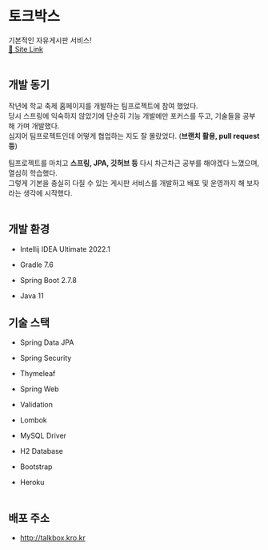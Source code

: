 # 토크박스

기본적인 자유게시판 서비스!<br>
[🔗 Site Link](http://talkbox.kro.kr)<br><br>

## 개발 동기
작년에 학교 축제 홈페이지를 개발하는 팀프로젝트에 참여 했었다.<br>
당시 스프링에 익숙하지 않았기에 단순히 기능 개발에만 포커스를 두고, 기술들을 공부해 가며 개발했다.<br>
심지어 팀프로젝트인데 어떻게 협업하는 지도 잘 몰랐었다. (**브랜치 활용, pull request 등**)<br>

팀프로젝트를 마치고 **스프링, JPA, 깃허브 등** 다시 차근차근 공부를 해야겠다 느꼈으며, 열심히 학습했다.<br>
그렇게 기본을 충실히 다질 수 있는 게시판 서비스를 개발하고 배포 및 운영까지 해 보자라는 생각에 시작했다.<br><br>

## 개발 환경

* Intellij IDEA Ultimate 2022.1

* Gradle 7.6
* Spring Boot 2.7.8
* Java 11

## 기술 스택

* Spring Data JPA
* Spring Security
* Thymeleaf
* Spring Web
* Validation
* Lombok
* MySQL Driver
* H2 Database

* Bootstrap
* Heroku<br><br>

## 배포 주소

* http://talkbox.kro.kr
